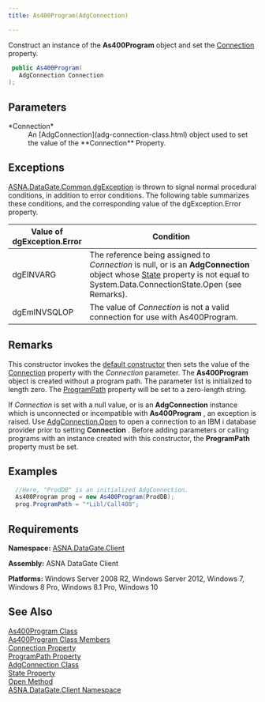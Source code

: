 ```yaml
---
title: As400Program(AdgConnection)

---
```


Construct an instance of the **As400Program** object and set the [ Connection](as400program-class-connection-property.html) property.

```cs
 public As400Program(
   AdgConnection Connection
);
```


## Parameters

<dl>
        <dt>
          <span> *Connection* 
          </span>
        </dt>
        <dd>An [AdgConnection](adg-connection-class.html) object used to 
			set the value of the **Connection**  Property.</dd>
</dl>

## Exceptions

[ASNA.DataGate.Common.dgException](dgexception-class.html) is thrown to signal normal procedural conditions, in addition to error conditions. The following table summarizes these conditions, and the corresponding value of the dgException.Error property.
<br />



| Value of 							<br /> 							dgException.Error | Condition |
| ---- | ---- |
| dgEINVARG | The reference being assigned to *Connection* is null, or is an **AdgConnection** object whose [State](adg-connection-class-state-property.html) property is not equal to System.Data.ConnectionState.Open (see Remarks). |
| dgEmINVSQLOP | The value of *Connection* is not a valid connection for use with As400Program. |



## Remarks

This constructor invokes the [default constructor](as400program-class-as400program-method1.html) then sets the value of the [ Connection](as400program-class-connection-property.html) property with the *Connection* parameter. The **As400Program** object is created without a program path. The parameter list is initialized to length zero. The [ ProgramPath](as400program-class-program-path-property.html) property will be set to a zero-length string.

If *Connection* is set with a null value, or is an **AdgConnection** instance which is unconnected or incompatible with **As400Program** , an exception is raised. Use [ AdgConnection.Open](adg-connection-class-open-method.html) to open a connection to an IBM i database provider prior to setting **Connection** . Before adding parameters or calling programs with an instance created with this constructor, the **ProgramPath** property must be set.
## Examples


```cs 
  //Here, "ProdDB" is an initialized AdgConnection.
  As400Program prog = new As400Program(ProdDB);
  prog.ProgramPath = "*Libl/Call400";
```

## Requirements

**Namespace:** [ASNA.DataGate.Client](datagate-client-namespace.html) 

**Assembly:** ASNA DataGate Client

**Platforms:** Windows Server 2008 R2, Windows Server 2012, Windows 7, Windows 8 Pro, Windows 8.1 Pro, Windows 10
## See Also


[As400Program Class](as400program-class.html)
      <br />
[As400Program Class Members](as400program-members.html)
      <br />
[Connection Property](as400program-class-connection-property.html)
      <br />
[ProgramPath Property](as400program-class-program-path-property.html)
      <br />
[AdgConnection Class](adg-connection-class.html)
      <br />
[State Property](adg-connection-class-state-property.html)
      <br />
[Open Method](adg-connection-class-open-method.html)
      <br />
[ASNA.DataGate.Client Namespace](datagate-client-namespace.html)

